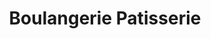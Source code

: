 ---
title: "Boulangerie Patisserie"
url: /orleans/boulangerie-patisserie-rue-du-faubourg-madeleine/
shop: boulangerie
---